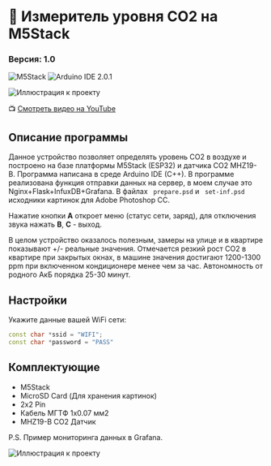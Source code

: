 # :loudspeaker: Измеритель уровня CO2 на M5Stack
### **Версия:** 1.0
![M5Stack](https://img.shields.io/badge/M5Stack-Core_1-blue?style=flat-square&logo=appveyor) ![Arduino IDE 2.0.1](https://img.shields.io/badge/Arduino_IDE-2.0.1-blue?style=flat-square&logo=appveyor)

![Иллюстрация к проекту](https://blogger.googleusercontent.com/img/b/R29vZ2xl/AVvXsEhSvEzpZwDhYHhC3y6IvePiCfcNg_gnjNYyL4M8MeDZLSSgycLCsR7K3tPALoCoyGmDsH0IJ9PsKJh7volbyj28nqEVSqgVc5a9Dn0vvt_FYhaz60pELMfC-C8Dln1mew7ne-VP5qvGZIbgAOF4zxmhS4XwRioIrFJpNLrR2cvkzSUCiR-70-cX2kVhnA/w640-h381/logo-m5stack.jpg)

:tv: [Смотреть видео на YouTube](https://www.youtube.com/shorts/iWTrOM322Z4)
## Описание программы
Данное устройство позволяет определять уровень CO2 в воздухе и построено на базе платформы M5Stack (ESP32) и датчика CO2 MHZ19-B. Программа написана в среде Arduino IDE (C++).
В программе реализована функция отправки данных на сервер, в моем случае это Nginx+Flask+InfuxDB+Grafana. В файлах ``` prepare.psd``` и ``` set-inf.psd``` исходники картинок для Adobe Photoshop CC.

Нажатие кнопки **A** откроет меню (статус сети, заряд), для отключения звука нажать **B**, **С** - выход.

В целом устройство оказалось полезным, замеры на улице и в квартире показывают +/- реальные значения. Отмечается резкий рост СО2 в квартире при закрытых окнах, в машине значения достигают 1200-1300 ppm при включенном кондиционере менее чем за час. Автономность от родного АкБ порядка 25-30 минут. 

## Настройки
Укажите данные вашей WiFi сети:
```cpp
const char *ssid = "WIFI";
const char *password = "PASS"
```
## Комплектующие
- M5Stack
- MicroSD Card (Для хранения картинок)
- 2x2 Pin
- Кабель МГТФ 1х0.07 мм2
- MHZ19-B CO2 Датчик


P.S. Пример мониторинга данных в Grafana.

![Иллюстрация к проекту](https://blogger.googleusercontent.com/img/b/R29vZ2xl/AVvXsEgp2rqTa1MfSwwdLbC2MzQy3idwq9jpzDH3VSvDbB9CG_wNJ0LX7TUd1shJiaPqKKz6-iW410FHdbsG75W4ioGwlsXHVDABDgqOc9LyK_MYdnD_oAABkx0TCjbTgcwqwa8hvT7n9MlnVNRsRVfh0ai1Gdi6MuW48AOqDjWY05nFlXG6xrde10dNd2tNiA/w640-h253/2023-06-15_15-11-08.png)

